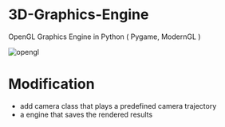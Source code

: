 # 3D-Graphics-Engine
OpenGL Graphics Engine in Python ( Pygame, ModernGL ) 

![opengl](/screenshot/0.jpg)

# Modification
- add camera class that plays a predefined camera trajectory
- a engine that saves the rendered results